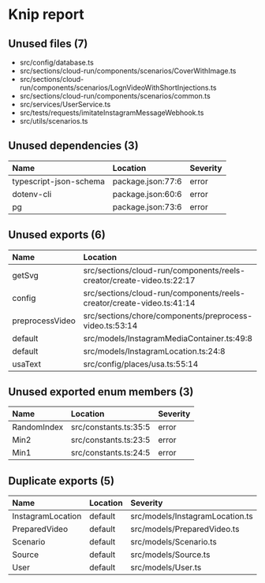 # Knip report

## Unused files (7)

* src/config/database.ts
* src/sections/cloud-run/components/scenarios/CoverWithImage.ts
* src/sections/cloud-run/components/scenarios/LognVideoWithShortInjections.ts
* src/sections/cloud-run/components/scenarios/common.ts
* src/services/UserService.ts
* src/tests/requests/imitateInstagramMessageWebhook.ts
* src/utils/scenarios.ts

## Unused dependencies (3)

| Name                   | Location          | Severity |
| :--------------------- | :---------------- | :------- |
| typescript-json-schema | package.json:77:6 | error    |
| dotenv-cli             | package.json:60:6 | error    |
| pg                     | package.json:73:6 | error    |

## Unused exports (6)

| Name            | Location                                                              | Severity |
| :-------------- | :-------------------------------------------------------------------- | :------- |
| getSvg          | src/sections/cloud-run/components/reels-creator/create-video.ts:22:17 | error    |
| config          | src/sections/cloud-run/components/reels-creator/create-video.ts:41:14 | error    |
| preprocessVideo | src/sections/chore/components/preprocess-video.ts:53:14               | error    |
| default         | src/models/InstagramMediaContainer.ts:49:8                            | error    |
| default         | src/models/InstagramLocation.ts:24:8                                  | error    |
| usaText         | src/config/places/usa.ts:55:14                                        | error    |

## Unused exported enum members (3)

| Name        | Location              | Severity |
| :---------- | :-------------------- | :------- |
| RandomIndex | src/constants.ts:35:5 | error    |
| Min2        | src/constants.ts:23:5 | error    |
| Min1        | src/constants.ts:24:5 | error    |

## Duplicate exports (5)

| Name                      | Location                        | Severity |
| :------------------------ | :------------------------------ | :------- |
| InstagramLocation|default | src/models/InstagramLocation.ts | error    |
| PreparedVideo|default     | src/models/PreparedVideo.ts     | error    |
| Scenario|default          | src/models/Scenario.ts          | error    |
| Source|default            | src/models/Source.ts            | error    |
| User|default              | src/models/User.ts              | error    |

